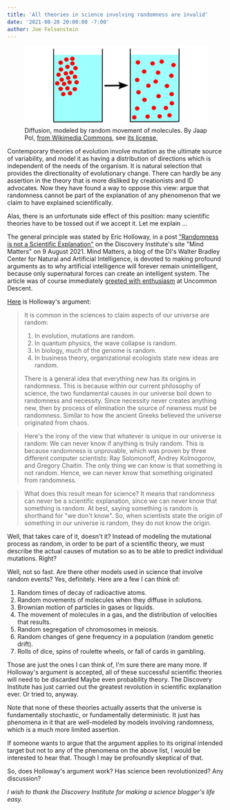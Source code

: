```yaml
---
title: 'All theories in science involving randomness are invalid'
date: '2021-08-20 20:00:00 -7:00'
author: Joe Felsenstein
---
```


<figure>
<img src="/uploads/2021/Diffusion640px.png">
<figcaption>Diffusion, modeled by random movement of molecules.  By Jaap Pol,
<a href="https://en.wikipedia.org/wiki/Diffusion#/media/File:Diffusion.svg">from Wikimedia Commons</a>, see <a href="https://creativecommons.org/licenses/by/3.0/">its license</a>,</figcaption>
</figure>

Contemporary theories of evolution involve mutation as the ultimate source of
variability, and model it as having a distribution of directions which is independent
of the needs of the organism. It is natural selection that provides the
directionality of evolutionary change.  There can hardly be any assertion in
the theory that is more disliked by creationists and ID advocates.  Now they
have found a way to oppose this view: argue that randomness cannot be part
of the explanation of any phenomenon that we claim to have explained
scientifically.

Alas, there is an unfortunate side effect of this position: many scientific
theories have to be tossed out if we accept it.  Let me explain ...

<!--more-->

The general principle was stated by Eric Holloway, in a post <a href="https://mindmatters.ai/2021/08/randomness-is-not-a-scientific-explanation/">"Randomness is
not a Scientific Explanation"</a> on the Discovery
Institute's site "Mind Matters" on 9 August 2021.  Mind Matters, a blog
of the DI's Walter Bradley Center for Natural and Artificial Intelligence,
is devoted
to making profound arguments as to why artificial intelligence will forever
remain unintelligent, because only supernatural forces can create an
intelligent system.  The article was of course immediately <a href="https://uncommondescent.com/intelligent-design/at-mind-matters-news-randomness-is-not-a-scientific-explanation/">greeted with enthusiasm</a>
at Uncommon Descent.

<a
href="https://mindmatters.ai/2021/08/randomness-is-not-a-scientific-explanation/">Here</a> is Holloway's argument:

> It is common in the sciences to claim aspects of our universe are random:
>   1. In evolution, mutations are random.
>   2. In quantum physics, the wave collapse is random.
>   3. In biology, much of the genome is random.
>   4. In business theory, organizational ecologists state new ideas are
> random.
> <P>
>
> There is a general idea that everything new has its origins in randomness.
> This is because within our current philosophy of science, the two fundamental
> causes in our universe boil down to randomness and necessity. Since necessity
> never creates anything new, then by process of elimination the source of
> newness must be randomness. Similar to how the ancient Greeks believed the
> universe originated from chaos.
<p>
    
> Here's  the irony of the view that whatever is unique in our universe is
> random: We can never know if anything is truly random. This is because
> randomness is unprovable, which was proven by three different computer
> scientists: Ray Solomonoff, Andrey Kolmogorov, and Gregory Chaitin.
> The only thing we can know is that something is not random. Hence, we can
> never know that something originated from randomness.
<P>
  
> What does this result mean for science? It means that randomness can never be
> a scientific explanation, since we can never know that something is random. At
> best, saying something is random is shorthand for "we don't know".
> So, when scientists state the origin of something in our universe is random,
> they do not know the origin.
>

Well, that takes care of it, doesn't it?  Instead of modeling the mutational
process as random, in order to be part of a scientific theory, we must
describe the actual causes of mutation so as to be able to predict individual
mutations.  Right?

Well, not so fast.  Are there other models used in science that involve
random events?  Yes, definitely.  Here are a few I can think of:

1. Random times of decay of radioactive atoms.
2. Random movements of molecules when they diffuse in solutions.
3. Brownian motion of particles in gases or liquids.
4. The movement of molecules in a gas, and the distribution of velocities
that results.
5. Random segregation of chromosomes in meiosis.
6. Random changes of gene frequency in a population (random genetic drift).
7. Rolls of dice, spins of roulette wheels, or fall of cards in gambling.

Those are just the ones I can think of, I'm sure there are many more.  If
Holloway's argument is accepted, all of these successful scientific theories
will need to be discarded  Maybe even probability theory.  The Discovery Institute has just carried out
the greatest revolution in scientific explanation ever. Or tried to, anyway.

Note that none of these theories actually asserts that the universe is
fundamentally stochastic, or fundamentally deterministic.  It just has
phenomena in it that are well-modeled by models involving randomness, which
is a much more limited assertion.

If someone wants to argue that the argument applies to its original intended
target but not to any of the phenomena on the above list, I would be
interested to hear that.  Though I may be profoundly skeptical of that.

So, does Holloway's argument work?  Has science been revolutionized?  Any
discussion?
    
_I wish to thank the Discovery Institute for making a science blogger's life easy._
